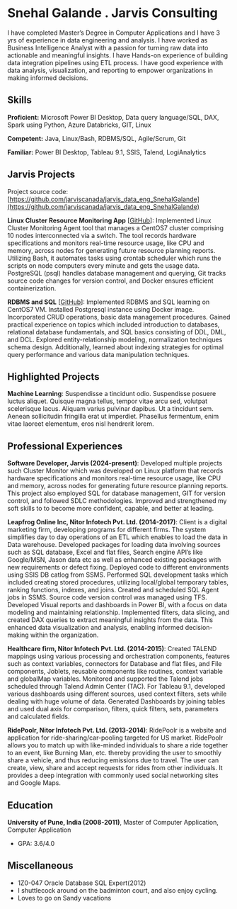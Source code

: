 # Snehal Galande . Jarvis Consulting

I have completed Master’s Degree in Computer Applications and I have 3 yrs of experience in data engineering and analysis. I have worked as Business Intelligence Analyst with a passion for turning raw data into actionable and meaningful insights. I have Hands-on experience of building data integration pipelines using ETL process. I have good experience with data analysis, visualization, and reporting to empower organizations in making informed decisions.

## Skills

**Proficient:** Microsoft Power BI Desktop, Data query language/SQL, DAX, Spark using Python, Azure Databricks, GIT, Linux

**Competent:** Java, Linux/Bash, RDBMS/SQL, Agile/Scrum, Git

**Familiar:** Power BI Desktop, Tableau 9.1, SSIS, Talend, LogiAnalytics

## Jarvis Projects

Project source code: [https://github.com/jarviscanada/jarvis_data_eng_SnehalGalande](https://github.com/jarviscanada/jarvis_data_eng_SnehalGalande)


**Linux Cluster Resource Monitoring App** [[GitHub](https://github.com/jarviscanada/jarvis_data_eng_SnehalGalande/tree/master/linux_sql)]: Implemented Linux Cluster Monitoring Agent tool that manages a CentOS7 cluster comprising 10 nodes interconnected via a switch. The tool records hardware specifications and monitors real-time resource usage, like CPU and memory, across nodes for generating future resource planning reports. Utilizing Bash, it automates tasks using crontab scheduler which runs the scripts on node computers every minute and gets the usage data. PostgreSQL (psql) handles database management and querying, Git tracks source code changes for version control, and Docker ensures efficient containerization.

**RDBMS and SQL** [[GitHub](https://github.com/jarviscanada/jarvis_data_eng_SnehalGalande/tree/master/sql)]: Implemented RDBMS and SQL learning on CentOS7 VM. Installed Postgresql instance using Docker image. Incorporated CRUD operations, basic data management procedures. Gained practical experience on topics which included introduction to databases, relational database fundamentals, and SQL basics consisting of DDL, DML, and DCL. Explored entity-relationship modeling, normalization techniques schema design. Additionally, learned about indexing strategies for optimal query performance and various data manipulation techniques.


## Highlighted Projects
**Machine Learning**: Suspendisse a tincidunt odio. Suspendisse posuere luctus aliquet. Quisque magna tellus, tempor vitae arcu sed, volutpat scelerisque lacus. Aliquam varius pulvinar dapibus. Ut a tincidunt sem. Aenean sollicitudin fringilla erat ut imperdiet. Phasellus fermentum, enim vitae laoreet elementum, eros nisl hendrerit lorem.


## Professional Experiences

**Software Developer, Jarvis (2024-present)**: Developed multiple projects such Cluster Monitor which was developed on Linux platform that records hardware specifications and monitors real-time resource usage, like CPU and memory, across nodes for generating future resource planning reports. This project also employed SQL for database management, GIT for version control, and followed SDLC methodologies. Improved and strengthened my soft skills to to become more confident, capable, and better at leading.

**Leapfrog Online Inc, Nitor Infotech Pvt. Ltd. (2014-2017)**: Client is a digital marketing firm, developing programs for different firms. The system simplifies day to day operations of an ETL which enables to load the data in Data warehouse. Developed packages for loading data involving sources such as SQL database, Excel and flat files, Search engine API’s like Google/MSN, Jason data etc as well as enhanced existing packages with new requirements or defect fixing. Deployed code to different environments using SSIS DB catlog from SSMS. Performed SQL development tasks which included creating stored procedures, utilizing local/global temporary tables, ranking functions, indexes, and joins. Created and scheduled SQL Agent jobs in SSMS. Source code version control was managed using TFS. Developed Visual reports and dashboards in Power BI, with a focus on data modeling and maintaining relationship. Implemented filters, data slicing, and created DAX queries to extract meaningful insights from the data. This enhanced data visualization and analysis, enabling informed decision-making within the organization.

**Healthcare firm, Nitor Infotech Pvt. Ltd. (2014-2015)**: Created TALEND mappings using various processing and orchestration components, features such as context variables, connectors for Database and flat files, and File components, Joblets, reusable components like routines, context variable and globalMap variables. Monitored and supported the Talend jobs scheduled through Talend Admin Center (TAC). For Tableau 9.1, developed various dashboards using different sources, used context filters, sets while dealing with huge volume of data. Generated Dashboards by joining tables and used dual axis for comparison, filters, quick filters, sets, parameters and calculated fields.

**RidePoolr, Nitor Infotech Pvt. Ltd. (2013-2014)**: RidePoolr is a website and application for ride-sharing/car-pooling targeted for US market. RidePoolr allows you to match up with like-minded individuals to share a ride together to an event, like Burning Man, etc. thereby providing the user to smoothly share a vehicle, and thus reducing emissions due to travel. The user can create, view, share and accept requests for rides from other individuals. It provides a deep integration with commonly used social networking sites and Google Maps.


## Education
**University of Pune, India (2008-2011)**, Master of Computer Application, Computer Application
- GPA: 3.6/4.0


## Miscellaneous
- 1Z0-047 Oracle Database SQL Expert(2012)
- I shuttlecock around on the badminton court, and also enjoy cycling.
- Loves to go on Sandy vacations